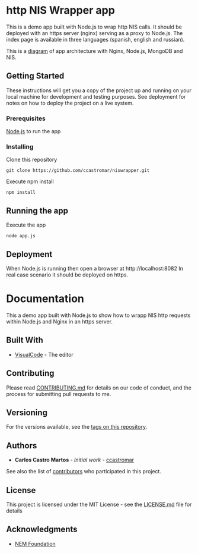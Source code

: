 # http NIS Wrapper app

This is a demo app built with Node.js to wrap http NIS calls. 
It should be deployed with an https server (nginx) serving as a proxy to Node.js.
The index page is available in three languages (spanish, english and russian).

This is a [diagram](https://github.com/ccastromar/niswrapper/blob/master/app-architecture.png) of app architecture with Nginx, Node.js, MongoDB and NIS.


## Getting Started

These instructions will get you a copy of the project up and running on your local machine for development and testing purposes. See deployment for notes on how to deploy the project on a live system.

### Prerequisites

[Node.js](https://nodejs.org/es/download/) to run the app

### Installing

Clone this repository 

```
git clone https://github.com/ccastromar/niswrapper.git
```

Execute npm install 

```
npm install
```

## Running the app

Execute the app

```
node app.js 
```

## Deployment

When Node.js is running then open a browser at http://localhost:8082
In real case scenario it should be deployed on https.

# Documentation

This a demo app built with Node.js to show how to wrapp NIS http requests within Node.js and Nginx in an https server.


## Built With 

* [VisualCode](https://code.visualstudio.com/) - The editor

## Contributing

Please read [CONTRIBUTING.md](https://gist.github.com/ccastromar/b24679402957c63ec426) for details on our code of conduct, and the process for submitting pull requests to me.

## Versioning

For the versions available, see the [tags on this repository](https://github.com/ccastromar/niswrapper/tags). 

## Authors

* **Carlos Castro Martos** - *Initial work* - [ccastromar](https://github.com/ccastromar)

See also the list of [contributors](https://github.com/ccastromar/project/contributors) who participated in this project.

## License

This project is licensed under the MIT License - see the [LICENSE.md](LICENSE.md) file for details

## Acknowledgments

* [NEM Foundation](https://nem.io)
